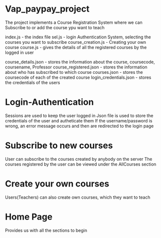 # Vap_paypay_project 
The project implements a Course Registration System where we can Subscribe to or add the course ypu want to teach

index.js - the index file
sel.js - login Authentication System, selecting the courses you want to subscribe
course_creation.js - Creating your own course
course.js - gives the details of all the registered courses by the logged in user

course_details.json - stores the information about the course, coursecode, coursename, Professor
course_registered.json - stores the information about who has subscribed to which course
courses.json - stores the coursecode of each of the created course
login_credentials.json - stores the credentials of the users

# Login-Authentication
Sessions are used to keep the user logged in
Json file is used to store the credentials of the user and autheticate them
If the username/password is wrong, an error message occurs and then are redirected to the login page

# Subscribe to new courses
User can subscribe to the courses created by anybody on the server
The courses registered by the user can be viewed under the AllCourses section

# Create your own courses
Users(Teachers) can also create own courses, which they want to teach

# Home Page
Provides us with all the sections to begin
